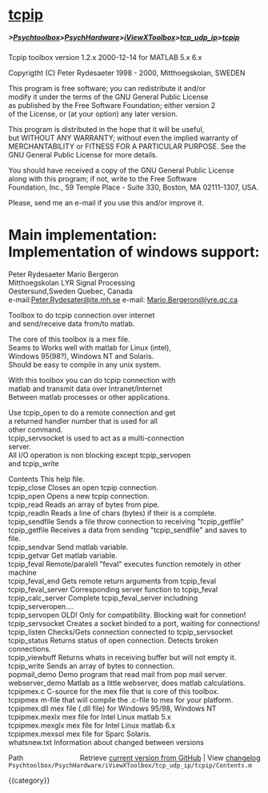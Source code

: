# [tcpip](tcpip)
##### >[Psychtoolbox](Psychtoolbox)>[PsychHardware](PsychHardware)>[iViewXToolbox](iViewXToolbox)>[tcp_udp_ip](tcp_udp_ip)>[tcpip](tcpip)

Tcpip toolbox version 1.2.x  2000-12-14 for MATLAB 5.x 6.x  
  
Copyrigtht (C) Peter Rydesaeter 1998 - 2000, Mitthoegskolan, SWEDEN  
  
This program is free software; you can redistribute it and/or  
modify it under the terms of the GNU General Public License  
as published by the Free Software Foundation; either version 2  
of the License, or (at your option) any later version.  
  
This program is distributed in the hope that it will be useful,  
but WITHOUT ANY WARRANTY; without even the implied warranty of  
MERCHANTABILITY or FITNESS FOR A PARTICULAR PURPOSE.  See the  
GNU General Public License for more details.  
  
You should have received a copy of the GNU General Public License  
along with this program; if not, write to the Free Software  
Foundation, Inc., 59 Temple Place - Suite 330, Boston, MA  02111-1307, USA.  
  
Please, send me an e-mail if you use this and/or improve it.  
  
Main implementation:              Implementation of windows support:  
===================  
  
Peter Rydesaeter                  Mario Bergeron  
Mitthoegskolan                    LYR Signal Processing  
Oestersund,Sweden                 Quebec, Canada  
e-mail:Peter.Rydesater@ite.mh.se  e-mail: Mario.Bergeron@lyre.qc.ca  
  
  
Toolbox to do tcpip connection over internet  
and send/receive data from/to matlab.  
  
The core of this toolbox is a mex file.  
Seams to Works well with matlab for Linux (intel),  
Windows 95(98?), Windows NT and  Solaris.  
Should be easy to compile in any unix system.  
  
With this toolbox you can do tcpip connection with  
matlab and transmit data over Intranet/Internet  
Between matlab processes or other applications.  
  
Use tcpip\_open to do a remote connection and get  
a returned handler number that is used for all  
other command.  
tcpip\_servsocket is used to act as a multi-connection  
server.  
All I/O operation is non blocking except tcpip\_servopen  
and tcpip\_write  
  
  
Contents         This help file.  
tcpip\_close      Closes an open tcpip connection.  
tcpip\_open       Opens a new tcpip connection.  
tcpip\_read       Reads an array of bytes from pipe.  
tcpip\_readln     Reads a line of chars (bytes) if their is a complete.  
tcpip\_sendfile   Sends a file throw connection to receiving "tcpip\_getfile"  
tcpip\_getfile    Receives a data from sending "tcpip\_sendfile" and saves to file.  
tcpip\_sendvar    Send matlab variable.  
tcpip\_getvar     Get matlab variable.  
tcpip\_feval      Remote/paralell "feval" executes function remotely in other machine  
tcpip\_feval\_end  Gets remote return arguments from tcpip\_feval  
tcpip\_feval\_server Corresponding server function to tcpip\_feval  
tcpip\_calc\_server  Complete tcpip\_feval\_server includning tcpip\_serveropen....  
tcpip\_servopen   OLD! Only for compatibility. Blocking wait for connetion!  
tcpip\_servsocket Creates a socket binded to a port, waiting for connections!  
tcpip\_listen     Checks/Gets connection connected to tcpip\_servsocket  
tcpip\_status     Returns status of open connection. Detects broken connections.  
tcpip\_viewbuff   Returns whats in receiving buffer but will not empty it.  
tcpip\_write      Sends an array of bytes to connection.  
popmail\_demo     Demo program that read mail from pop mail server.  
webserver\_demo   Matlab as a little webserver, does matlab calculations.  
tcpipmex.c       C-source for the mex file that is core of this toolbox.  
tcpipmex         m-file that will compile the .c-file to mex for your platform.  
tcpipmex.dll     mex file (.dll file) for Windows 95/98, Windows NT  
tcpipmex.mexlx   mex file for Intel Linux matlab 5.x  
tcpipmex.mexglx  mex file for Intel Linux matlab 6.x  
tcpipmex.mexsol  mex file for Sparc Solaris.  
whatsnew.txt     Information about changed between versions  
  




<div class="code_header" style="text-align:right;">
  <span style="float:left;">Path&nbsp;&nbsp;</span> <span class="counter">Retrieve <a href=
  "https://raw.github.com/Psychtoolbox-3/Psychtoolbox-3/beta/Psychtoolbox/PsychHardware/iViewXToolbox/tcp_udp_ip/tcpip/Contents.m">current version from GitHub</a> | View <a href=
  "https://github.com/Psychtoolbox-3/Psychtoolbox-3/commits/beta/Psychtoolbox/PsychHardware/iViewXToolbox/tcp_udp_ip/tcpip/Contents.m">changelog</a></span>
</div>
<div class="code">
  <code>Psychtoolbox/PsychHardware/iViewXToolbox/tcp_udp_ip/tcpip/Contents.m</code>
</div>

{{category}}